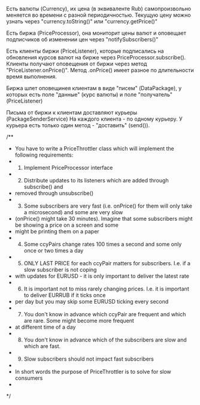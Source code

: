 Есть валюты (Currency), их цена (в эквиваленте Rub) самопроизвольно меняется во времени
с разной периодичностью. 
Текущую цену можно узнать через "currency.toString()" или "currency.getPrice()"

Есть биржа (PriceProcessor), она мониторит цены валют
и оповещает подписчиков об изменении цен через "notifySubscribers()"

Есть клиенты биржи (PriceListener), которые подписались на обновления курсов валют на бирже
через PriceProcessor.subscribe(). Клиенты получают оповещения от биржи через метод
"PriceListener.onPrice()". Метод .onPrice() имеет разное по длительности время выполнения.

Биржа шлет оповещинея клиентам в виде "писем" (DataPackage), у которых 
есть поле "данные" (курс валюты) и поле "получатель" (PriceListener)

Письма от биржи к клиентам доставляют курьеры (PackageSenderService) 
На каждого клиента - по одному курьеру. У курьера есть только один метод - "доставить"
(send()).

/**
 * You have to write a PriceThrottler class which will implement the following requirements:
 * 1) Implement PriceProcessor interface
 * 2) Distribute updates to its listeners which are added through subscribe() and
 * removed through unsubscribe()
 * 3) Some subscribers are very fast (i.e. onPrice() for them will only take a microsecond) and some are very slow
 * (onPrice() might take 30 minutes). Imagine that some subscribers might be showing a price on a screen and some
 * might be printing them on a paper
 * 4) Some ccyPairs change rates 100 times a second and some only once or two times a day
 * 5) ONLY LAST PRICE for each ccyPair matters for subscribers. I.e. if a slow subscriber is not coping
 * with updates for EURUSD - it is only important to deliver the latest rate
 * 6) It is important not to miss rarely changing prices. I.e. it is important to deliver EURRUB if it ticks once
 * per day but you may skip some EURUSD ticking every second
 * 7) You don't know in advance which ccyPair are frequent and which are rare. Some might become more frequent
 * at different time of a day
 * 8) You don't know in advance which of the subscribers are slow and which are fast.
 * 9) Slow subscribers should not impact fast subscribers
 *
 * In short words the purpose of PriceThrottler is to solve for slow consumers
 *
 */

